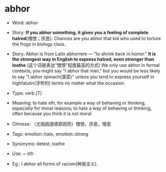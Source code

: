 # abhor

- Word: abhor
- Story: **If you abhor something, it gives you a feeling of complete hatred**(憎恨；厌恶). Chances are you abhor that kid who used to torture the frogs in biology class.
- Story: Abhor is from Latin abhorrere — "to shrink back in horror." **It is the strongest way in English to express hatred, even stronger than loathe**.(这个词是表达“憎恨”程度最高的方式) We only use abhor in formal contexts; you might say "I abhor that man," but you would be less likely to say "I abhor spinach(菠菜)" unless you tend to express yourself in highfalutin(浮夸的) terms no matter what the occasion.

- Type: verb [T]
- Meaning: to hate sth, for example a way of behaving or thinking, especially for moral reasons; to hate a way of behaving or thinking, often because you think it is not moral
- Chinese: （尤指因道德原因而）憎恨，厌恶，憎恶
- Tags: emotion::hate, emotion::strong
- Synonyms: detest, loathe
- Use: ~ sth
- Eg.: I abhor all forms of racism(种族主义).

